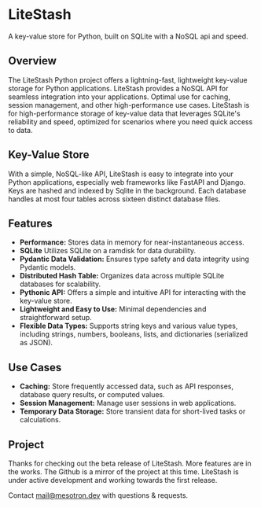 # LiteStash

A key-value store for Python, built on SQLite with a NoSQL api and speed.

## Overview

The LiteStash Python project offers a lightning-fast, lightweight key-value storage for Python applications.  LiteStash provides a NoSQL API for seamless integration into your applications.  Optimal use for caching, session management, and other high-performance use cases.  LiteStash is for high-performance storage of key-value data that leverages SQLite's reliability and speed, optimized for scenarios where you need quick access to data.

## Key-Value Store
    
With a simple, NoSQL-like API, LiteStash is easy to integrate into your Python applications, especially web frameworks like FastAPI and Django.
Keys are hashed and indexed by Sqlite in the background.  Each database handles at most four tables across sixteen distinct database files.

## Features

* **Performance:** Stores data in memory for near-instantaneous access.
* **SQLite** Utilizes SQLite on a ramdisk for data durability.
* **Pydantic Data Validation:** Ensures type safety and data integrity using Pydantic models.
* **Distributed Hash Table:** Organizes data across multiple SQLite databases for scalability.
* **Pythonic API:**  Offers a simple and intuitive API for interacting with the key-value store. 
* **Lightweight and Easy to Use:**  Minimal dependencies and straightforward setup.
* **Flexible Data Types:**  Supports string keys and various value types, including strings, numbers, booleans, lists, and dictionaries (serialized as JSON).

## Use Cases

* **Caching:** Store frequently accessed data, such as API responses, database query results, or computed values.
* **Session Management:**  Manage user sessions in web applications.
* **Temporary Data Storage:** Store transient data for short-lived tasks or calculations.


## Project
Thanks for checking out the beta release of LiteStash.  More features are in the works.  The Github is a mirror of the project at this time.  LiteStash is under active development and working towards the first release.

Contact mail@mesotron.dev with questions & requests.
